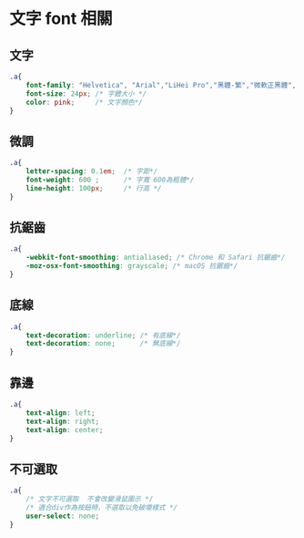 # 文字 font 相關

## 文字
```css
.a{
    font-family: "Helvetica", "Arial","LiHei Pro","黑體-繁","微軟正黑體", sans-serif; /* 字型 */
    font-size: 24px; /* 字體大小 */
    color: pink;     /* 文字顏色*/
}

```

## 微調
```css
.a{
    letter-spacing: 0.1em;  /* 字距*/
    font-weight: 600 ;      /* 字寬 600為粗體*/
    line-height: 100px;     /* 行高 */
}
```

## 抗鋸齒
```css
.a{
    -webkit-font-smoothing: antialiased; /* Chrome 和 Safari 抗鋸齒*/
    -moz-osx-font-smoothing: grayscale; /* macOS 抗鋸齒*/
}
```

## 底線
```css
.a{
    text-decoration: underline; /* 有底線*/
    text-decoration: none;      /* 無底線*/
}
```

## 靠邊
```css
.a{
    text-align: left;
    text-align: right;
    text-align: center;
}
```

## 不可選取
```css
.a{
    /* 文字不可選取  不會改變滑鼠圖示 */
    /* 適合div作為按鈕時，不選取以免破壞樣式 */
    user-select: none;
}
```
